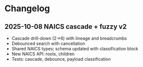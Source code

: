 # Changelog

## 2025-10-08 NAICS cascade + fuzzy v2
- Cascade drill-down (2→6) with lineage and breadcrumbs
- Debounced search with cancellation
- Shared NAICS types; schema updated with classification block
- New NAICS API: roots, children
- Tests: cascade, debounce, payload classification
